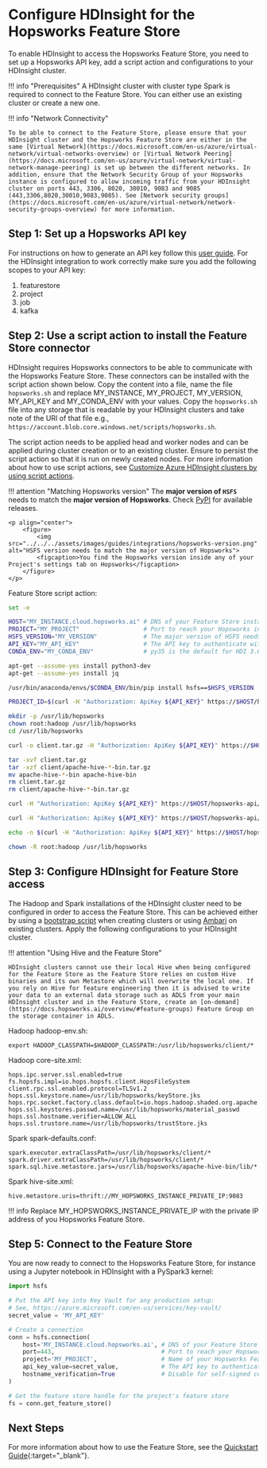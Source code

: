 # Configure HDInsight for the Hopsworks Feature Store
To enable HDInsight to access the Hopsworks Feature Store, you need to set up a Hopsworks API key, add a script action and configurations to your HDInsight cluster.

!!! info "Prerequisites"
    A HDInsight cluster with cluster type Spark is required to connect to the Feature Store. You can either use an existing cluster or create a new one.

!!! info "Network Connectivity"

    To be able to connect to the Feature Store, please ensure that your HDInsight cluster and the Hopsworks Feature Store are either in the same [Virtual Network](https://docs.microsoft.com/en-us/azure/virtual-network/virtual-networks-overview) or [Virtual Network Peering](https://docs.microsoft.com/en-us/azure/virtual-network/virtual-network-manage-peering) is set up between the different networks. In addition, ensure that the Network Security Group of your Hopsworks instance is configured to allow incoming traffic from your HDInsight cluster on ports 443, 3306, 8020, 30010, 9083 and 9085 (443,3306,8020,30010,9083,9085). See [Network security groups](https://docs.microsoft.com/en-us/azure/virtual-network/network-security-groups-overview) for more information.

## Step 1: Set up a Hopsworks API key

For instructions on how to generate an API key follow this [user guide](../projects/api_key/create_api_key.md). For the HDInsight integration to work correctly make sure you add the following scopes to your API key:

  1. featurestore
  2. project
  3. job
  4. kafka

## Step 2:  Use a script action to install the Feature Store connector

HDInsight requires Hopsworks connectors to be able to communicate with the Hopsworks Feature Store. These connectors can be installed with the script action shown below. Copy the content into a file, name the file `hopsworks.sh` and replace MY_INSTANCE, MY_PROJECT, MY_VERSION, MY_API_KEY and MY_CONDA_ENV with your values. Copy the `hopsworks.sh` file into any storage that is readable by your HDInsight clusters and take note of the URI of that file e.g., `https://account.blob.core.windows.net/scripts/hopsworks.sh`.

The script action needs to be applied head and worker nodes and can be applied during cluster creation or to an existing cluster. Ensure to persist the script action so that it is run on newly created nodes. For more information about how to use script actions, see [Customize Azure HDInsight clusters by using script actions](https://docs.microsoft.com/en-us/azure/hdinsight/hdinsight-hadoop-customize-cluster-linux).

!!! attention "Matching Hopsworks version"
    The **major version of `HSFS`** needs to match the **major version of Hopsworks**. Check [PyPI](https://pypi.org/project/hsfs/#history) for available releases.

    <p align="center">
        <figure>
            <img src="../../../assets/images/guides/integrations/hopsworks-version.png" alt="HSFS version needs to match the major version of Hopsworks">
            <figcaption>You find the Hopsworks version inside any of your Project's settings tab on Hopsworks</figcaption>
        </figure>
    </p>

Feature Store script action:
```bash
set -e

HOST="MY_INSTANCE.cloud.hopsworks.ai" # DNS of your Feature Store instance
PROJECT="MY_PROJECT"                  # Port to reach your Hopsworks instance, defaults to 443
HSFS_VERSION="MY_VERSION"             # The major version of HSFS needs to match the major version of Hopsworks
API_KEY="MY_API_KEY"                  # The API key to authenticate with Hopsworks
CONDA_ENV="MY_CONDA_ENV"              # py35 is the default for HDI 3.6

apt-get --assume-yes install python3-dev
apt-get --assume-yes install jq

/usr/bin/anaconda/envs/$CONDA_ENV/bin/pip install hsfs==$HSFS_VERSION

PROJECT_ID=$(curl -H "Authorization: ApiKey ${API_KEY}" https://$HOST/hopsworks-api/api/project/getProjectInfo/$PROJECT | jq -r .projectId)

mkdir -p /usr/lib/hopsworks
chown root:hadoop /usr/lib/hopsworks
cd /usr/lib/hopsworks

curl -o client.tar.gz -H "Authorization: ApiKey ${API_KEY}" https://$HOST/hopsworks-api/api/project/$PROJECT_ID/client

tar -xvf client.tar.gz
tar -xzf client/apache-hive-*-bin.tar.gz
mv apache-hive-*-bin apache-hive-bin
rm client.tar.gz
rm client/apache-hive-*-bin.tar.gz

curl -H "Authorization: ApiKey ${API_KEY}" https://$HOST/hopsworks-api/api/project/$PROJECT_ID/credentials | jq -r .kStore | base64 -d > keyStore.jks

curl -H "Authorization: ApiKey ${API_KEY}" https://$HOST/hopsworks-api/api/project/$PROJECT_ID/credentials | jq -r .tStore | base64 -d > trustStore.jks

echo -n $(curl -H "Authorization: ApiKey ${API_KEY}" https://$HOST/hopsworks-api/api/project/$PROJECT_ID/credentials | jq -r .password) > material_passwd

chown -R root:hadoop /usr/lib/hopsworks
```

## Step 3: Configure HDInsight for Feature Store access

The Hadoop and Spark installations of the HDInsight cluster need to be configured in order to access the Feature Store. This can be achieved either by using a [bootstrap script](https://docs.microsoft.com/en-us/azure/hdinsight/hdinsight-hadoop-customize-cluster-bootstrap) when creating clusters or using [Ambari](https://docs.microsoft.com/en-us/azure/hdinsight/hdinsight-hadoop-manage-ambari) on existing clusters. Apply the following configurations to your HDInsight cluster.

!!! attention "Using Hive and the Feature Store"

    HDInsight clusters cannot use their local Hive when being configured for the Feature Store as the Feature Store relies on custom Hive binaries and its own Metastore which will overwrite the local one. If you rely on Hive for feature engineering then it is advised to write your data to an external data storage such as ADLS from your main HDInsight cluster and in the Feature Store, create an [on-demand](https://docs.hopsworks.ai/overview/#feature-groups) Feature Group on the storage container in ADLS.

Hadoop hadoop-env.sh:
```
export HADOOP_CLASSPATH=$HADOOP_CLASSPATH:/usr/lib/hopsworks/client/*
```

Hadoop core-site.xml:
```
hops.ipc.server.ssl.enabled=true
fs.hopsfs.impl=io.hops.hopsfs.client.HopsFileSystem
client.rpc.ssl.enabled.protocol=TLSv1.2
hops.ssl.keystore.name=/usr/lib/hopsworks/keyStore.jks
hops.rpc.socket.factory.class.default=io.hops.hadoop.shaded.org.apache.hadoop.net.HopsSSLSocketFactory
hops.ssl.keystores.passwd.name=/usr/lib/hopsworks/material_passwd
hops.ssl.hostname.verifier=ALLOW_ALL
hops.ssl.trustore.name=/usr/lib/hopsworks/trustStore.jks
```

Spark spark-defaults.conf:
```
spark.executor.extraClassPath=/usr/lib/hopsworks/client/*
spark.driver.extraClassPath=/usr/lib/hopsworks/client/*
spark.sql.hive.metastore.jars=/usr/lib/hopsworks/apache-hive-bin/lib/*
```

Spark hive-site.xml:
```
hive.metastore.uris=thrift://MY_HOPSWORKS_INSTANCE_PRIVATE_IP:9083
```

!!! info
    Replace MY_HOPSWORKS_INSTANCE_PRIVATE_IP with the private IP address of you Hopsworks Feature Store.

## Step 5: Connect to the Feature Store

You are now ready to connect to the Hopsworks Feature Store, for instance using a Jupyter notebook in HDInsight with a PySpark3 kernel:

```python
import hsfs

# Put the API key into Key Vault for any production setup:
# See, https://azure.microsoft.com/en-us/services/key-vault/
secret_value = 'MY_API_KEY'

# Create a connection
conn = hsfs.connection(
    host='MY_INSTANCE.cloud.hopsworks.ai', # DNS of your Feature Store instance
    port=443,                              # Port to reach your Hopsworks instance, defaults to 443
    project='MY_PROJECT',                  # Name of your Hopsworks Feature Store project
    api_key_value=secret_value,            # The API key to authenticate with Hopsworks
    hostname_verification=True             # Disable for self-signed certificates
)

# Get the feature store handle for the project's feature store
fs = conn.get_feature_store()
```

## Next Steps

For more information about how to use the Feature Store, see the [Quickstart Guide](https://colab.research.google.com/github/logicalclocks/hopsworks-tutorials/blob/master/quickstart.ipynb){:target="_blank"}.

